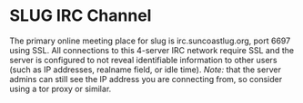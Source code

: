 <a name="top"></a>
# SLUG IRC Channel


The primary online meeting place for slug is irc.suncoastlug.org, port 6697
using SSL. All connections to this 4-server IRC network require SSL and the
server is configured to not reveal identifiable information to other users
(such as IP addresses, realname field, or idle time). *Note:* that the server
admins can still see the IP address you are connecting from, so consider using a
tor proxy or similar.
